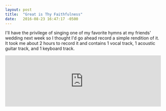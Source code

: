 ```yaml
---
layout: post
title:  "Great is Thy Faithfulness"
date:   2016-08-23 16:47:17 -0500
---
```

I'll have the privilege of singing one of my favorite hymns at my friends' wedding next week so I thought I'd go ahead record a simple rendition of it.  It took me about 2 hours to record it and contains 1 vocal track, 1 acoustic guitar track, and 1 keyboard track.

<iframe width="100%" height="166" scrolling="no" frameborder="no" src="https://w.soundcloud.com/player/?url=https%3A//api.soundcloud.com/tracks/279621573&amp;color=ff5500&amp;auto_play=false&amp;hide_related=false&amp;show_comments=true&amp;show_user=true&amp;show_reposts=false"></iframe>